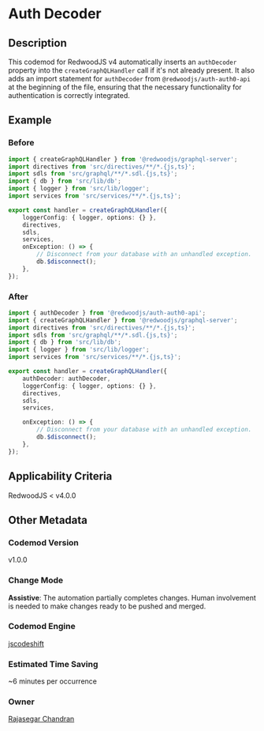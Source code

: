 # Auth Decoder

## Description

This codemod for RedwoodJS v4 automatically inserts an `authDecoder` property into the `createGraphQLHandler` call if it's not already present. It also adds an import statement for `authDecoder` from `@redwoodjs/auth-auth0-api` at the beginning of the file, ensuring that the necessary functionality for authentication is correctly integrated.

## Example

### Before

```ts
import { createGraphQLHandler } from '@redwoodjs/graphql-server';
import directives from 'src/directives/**/*.{js,ts}';
import sdls from 'src/graphql/**/*.sdl.{js,ts}';
import { db } from 'src/lib/db';
import { logger } from 'src/lib/logger';
import services from 'src/services/**/*.{js,ts}';

export const handler = createGraphQLHandler({
	loggerConfig: { logger, options: {} },
	directives,
	sdls,
	services,
	onException: () => {
		// Disconnect from your database with an unhandled exception.
		db.$disconnect();
	},
});
```

### After

```ts
import { authDecoder } from '@redwoodjs/auth-auth0-api';
import { createGraphQLHandler } from '@redwoodjs/graphql-server';
import directives from 'src/directives/**/*.{js,ts}';
import sdls from 'src/graphql/**/*.sdl.{js,ts}';
import { db } from 'src/lib/db';
import { logger } from 'src/lib/logger';
import services from 'src/services/**/*.{js,ts}';

export const handler = createGraphQLHandler({
	authDecoder: authDecoder,
	loggerConfig: { logger, options: {} },
	directives,
	sdls,
	services,

	onException: () => {
		// Disconnect from your database with an unhandled exception.
		db.$disconnect();
	},
});
```

## Applicability Criteria

RedwoodJS < v4.0.0

## Other Metadata

### Codemod Version

v1.0.0

### Change Mode

**Assistive**: The automation partially completes changes. Human involvement is needed to make changes ready to be pushed and merged.

### **Codemod Engine**

[jscodeshift](https://github.com/facebook/jscodeshift)

### Estimated Time Saving

~6 minutes per occurrence

### Owner

[Rajasegar Chandran](https://github.com/rajasegar)
